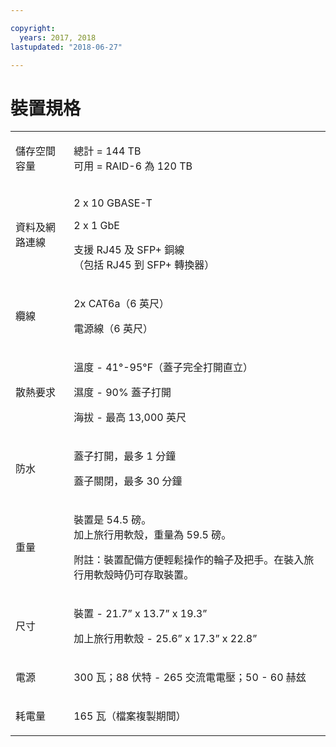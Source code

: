 ```yaml
---

copyright:
  years: 2017, 2018
lastupdated: "2018-06-27"

---
```



# 裝置規格

<table role="presentation">
        <colgroup>
          <col/>
          <col/>
        </colgroup>
          <tr>
            <td><p>儲存空間容量</p></td>
            <td>
              <p>總計 = 144 TB<br/>可用 = RAID-6 為 120 TB</p>
            </td>
          </tr>
          <tr>
            <td><p>資料及網路連線</p></td>
            <td>
              <p>2 x 10 GBASE-T</p>
              <p>2 x 1 GbE</p>
              <p>支援 RJ45 及 SFP+ 銅線 <br/> （包括 RJ45 到 SFP+ 轉換器）</p>
            </td>
          </tr>
          <tr>
            <td><p>纜線</p></td>
            <td>
              <p>2x CAT6a（6 英尺）</p>
              <p>電源線（6 英尺）</p>
            </td>
          </tr>
          <tr>
            <td><p>散熱要求</p></td>
            <td>
              <p>溫度 -  41°-95°F（蓋子完全打開直立）</p>
              <p>濕度 - 90% 蓋子打開</p>
              <p>海拔 - 最高 13,000 英尺</p>
            </td>
          </tr>
          <tr>
            <td><p>防水</p></td>
            <td>
              <p>蓋子打開，最多 1 分鐘</p>
              <p>蓋子關閉，最多 30 分鐘</p>
            </td>
          </tr>
          <tr>
            <td><p>重量</p></td>
            <td>
              <p>裝置是 54.5 磅。<br/>加上旅行用軟殼，重量為 59.5 磅。</p>
              <p>附註：裝置配備方便輕鬆操作的輪子及把手。在裝入旅行用軟殼時仍可存取裝置。</p>
            </td>
          </tr>
          <tr>
            <td><p>尺寸</p></td>
            <td>
              <p>裝置 - 21.7” x 13.7” x 19.3”</p>
              <p>加上旅行用軟殼 - 25.6” x 17.3” x 22.8”</p>
            </td>
          </tr>
          <tr>
            <td><p>電源</p></td>
            <td>
              <p>300 瓦；88 伏特 - 265 交流電電壓；50 - 60 赫玆</p>
            </td>
          </tr>
          <tr>
            <td><p>耗電量</p></td>
            <td>
              <p>165 瓦（檔案複製期間）</p>
            </td>
          </tr>
</table>
